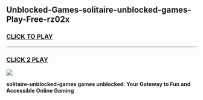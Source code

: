 
## Unblocked-Games-solitaire-unblocked-games-Play-Free-rz02x
<h3>
<a href="https://premium76.site?title=solitaire-unblocked-games&ref=20A">CLICK TO PLAY</a></h3>
<hr>

<h3>
<a href="https://premium76.site?title=solitaire-unblocked-games&ref=20A">CLICK 2 PLAY</a>
  
</h3>

<a href="https://premium76.site?title=solitaire-unblocked-games&ref=20A"><img src="https://clearcache.store/games.png"></a>


**solitaire-unblocked-games games unblocked: Your Gateway to Fun and Accessible Online Gaming**
